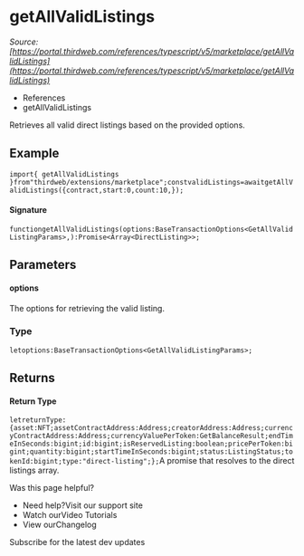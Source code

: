 # getAllValidListings

*Source: [https://portal.thirdweb.com/references/typescript/v5/marketplace/getAllValidListings](https://portal.thirdweb.com/references/typescript/v5/marketplace/getAllValidListings)*

* References
* getAllValidListings

Retrieves all valid direct listings based on the provided options.

## Example

`import{ getAllValidListings }from"thirdweb/extensions/marketplace";constvalidListings=awaitgetAllValidListings({contract,start:0,count:10,});`
#### Signature

`functiongetAllValidListings(options:BaseTransactionOptions<GetAllValidListingParams>,):Promise<Array<DirectListing>>;`
## Parameters

#### options

The options for retrieving the valid listing.

### Type

`letoptions:BaseTransactionOptions<GetAllValidListingParams>;`
## Returns

#### Return Type

`letreturnType:{asset:NFT;assetContractAddress:Address;creatorAddress:Address;currencyContractAddress:Address;currencyValuePerToken:GetBalanceResult;endTimeInSeconds:bigint;id:bigint;isReservedListing:boolean;pricePerToken:bigint;quantity:bigint;startTimeInSeconds:bigint;status:ListingStatus;tokenId:bigint;type:"direct-listing";};`A promise that resolves to the direct listings array.

Was this page helpful?

* Need help?Visit our support site
* Watch ourVideo Tutorials
* View ourChangelog

Subscribe for the latest dev updates

